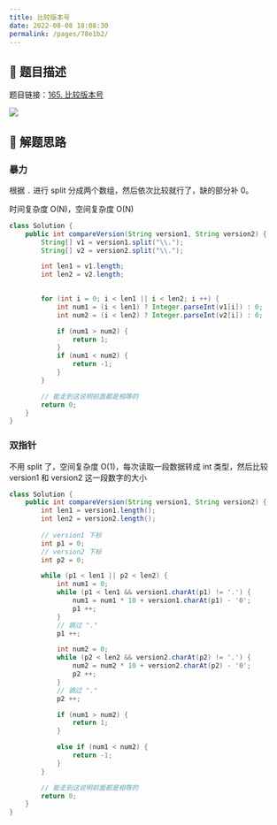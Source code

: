 ```yaml
---
title: 比较版本号
date: 2022-08-08 18:08:30
permalink: /pages/78e1b2/
---
```

## 📃 题目描述

题目链接：[165. 比较版本号](https://leetcode.cn/problems/compare-version-numbers/)

![](https://cs-wiki.oss-cn-shanghai.aliyuncs.com/img/image-20220808181113803.png)

## 🔔 解题思路

### 暴力

根据 `.` 进行 split 分成两个数组，然后依次比较就行了，缺的部分补 0。

时间复杂度 O(N)，空间复杂度 O(N)


```java
class Solution {
    public int compareVersion(String version1, String version2) {
        String[] v1 = version1.split("\\.");
        String[] v2 = version2.split("\\.");

        int len1 = v1.length;
        int len2 = v2.length;
        

        for (int i = 0; i < len1 || i < len2; i ++) {
            int num1 = (i < len1) ? Integer.parseInt(v1[i]) : 0;
            int num2 = (i < len2) ? Integer.parseInt(v2[i]) : 0;

            if (num1 > num2) {
                return 1;
            }
            if (num1 < num2) {
                return -1;
            }
        }

        // 能走到这说明前面都是相等的
        return 0;
    }
}
```

### 双指针

不用 split 了，空间复杂度 O(1)，每次读取一段数据转成 int 类型，然后比较 version1 和 version2 这一段数字的大小

```java
class Solution {
    public int compareVersion(String version1, String version2) {
        int len1 = version1.length();
        int len2 = version2.length();
        
        // version1 下标
        int p1 = 0;
        // version2 下标
        int p2 = 0;

        while (p1 < len1 || p2 < len2) {
            int num1 = 0;
            while (p1 < len1 && version1.charAt(p1) != '.') {
                num1 = num1 * 10 + version1.charAt(p1) - '0';
                p1 ++;
            }
            // 跳过 "."
            p1 ++;

            int num2 = 0;
            while (p2 < len2 && version2.charAt(p2) != '.') {
                num2 = num2 * 10 + version2.charAt(p2) - '0';
                p2 ++;
            }
            // 跳过 "."
            p2 ++;

            if (num1 > num2) {
                return 1;
            }

            else if (num1 < num2) {
                return -1;
            }
        }

        // 能走到这说明前面都是相等的
        return 0;
    }
}
```
